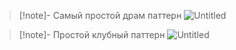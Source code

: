>[!note]- Самый простой драм паттерн
![Untitled](60%20Untitled%2022.png)

>[!note]- Простой клубный паттерн
![Untitled](40%20Untitled%201%201.png)